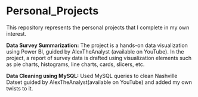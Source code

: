 # Personal_Projects
This repository represents the personal projects that I complete in my own interest.

**Data Survey Summarization:** 
The project is a hands-on data visualization using Power BI, guided by AlexTheAnalyst (available on YouTube). In the project, a report of survey data is drafted using visualization elements such as pie charts, histograms, line charts, cards, slicers, etc.

**Data Cleaning using MySQL:**
Used MySQL queries to clean Nashville Datset guided by AlexTheAnalyst(available on YouTube) and added my own twists to it. 

